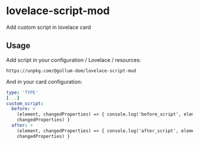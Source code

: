 # lovelace-script-mod
Add custom script in lovelace card

## Usage
 
Add script in your configuration / Lovelace / resources:

```
https://unpkg.com/@gollum-dom/lovelace-script-mod
```

And in your card configuration:

```yaml
type: 'TYPE'
[...]
custom_script:
  before: >
    (element, changedProperties) => { console.log('before_script', element,
    changedProperties) }
  after: >
    (element, changedProperties) => { console.log('after_script', element,
    changedProperties) }
```

